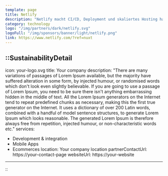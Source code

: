 ```yaml
---
template: page
title: Netlify
description: "Netlify macht CI/CD, Deployment und skaliertes Hosting hanz einfach und hilft Unternehmen, sich auf die Schaffung großartiger dynamischer Kundenerlebnisse in einem Jamstack zu konzentrieren."
category: technology
logo: "/img/partners/dark/netlify.svg"
logoFull: "/img/sponsors/banner/light/netlify.png"
link: https://www.netlify.com/?ref=nuxt
---
```

<!-- Leave the icon prop as is, the Nuxt team will replace it -->
::SustainabilityDetail
---
icon: your-logo.svg
title: Your company
description: "There are many variations of passages of Lorem Ipsum available, but the majority have suffered alteration in some form, by injected humour, or randomised words which don't look even slightly believable. If you are going to use a passage of Lorem Ipsum, you need to be sure there isn't anything embarrassing hidden in the middle of text. All the Lorem Ipsum generators on the Internet tend to repeat predefined chunks as necessary, making this the first true generator on the Internet. It uses a dictionary of over 200 Latin words, combined with a handful of model sentence structures, to generate Lorem Ipsum which looks reasonable. The generated Lorem Ipsum is therefore always free from repetition, injected humour, or non-characteristic words etc."
services:
  - Development & integration
  - Mobile Apps
  - Ecommerces
location: Your company location
partnerContactUrl: https://your-contact-page
websiteUrl: https://your-website
---
::
